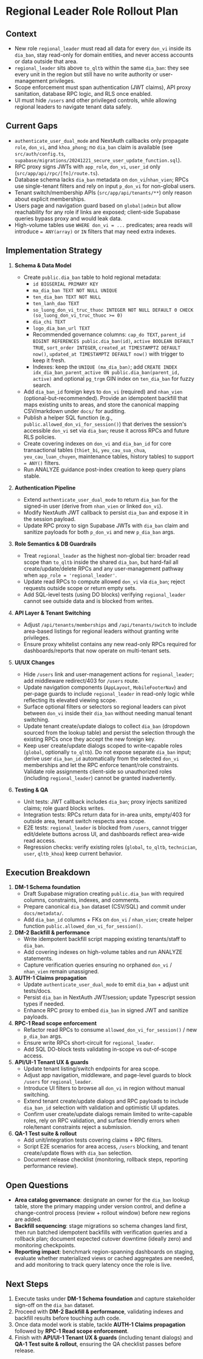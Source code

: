 # Regional Leader Role Rollout Plan

## Context
- New role `regional_leader` must read all data for every `don_vi` inside its `dia_ban`, stay read-only for domain entities, and never access accounts or data outside that area.
- `regional_leader` sits above `to_qltb` within the same `dia_ban`: they see every unit in the region but still have no write authority or user-management privileges.
- Scope enforcement must span authentication (JWT claims), API proxy sanitation, database RPC logic, and RLS once enabled.
- UI must hide `/users` and other privileged controls, while allowing regional leaders to navigate tenant data safely.

## Current Gaps
- `authenticate_user_dual_mode` and NextAuth callbacks only propagate `role`, `don_vi`, and `khoa_phong`; no `dia_ban` claim is available (see `src/auth/config.ts`, `supabase/migrations/20241221_secure_user_update_function.sql`).
- RPC proxy signs JWTs with `app_role`, `don_vi`, `user_id` only (`src/app/api/rpc/[fn]/route.ts`).
- Database schema lacks `dia_ban` metadata on `don_vi`/`nhan_vien`; RPCs use single-tenant filters and rely on input `p_don_vi` for non-global users.
- Tenant switch/membership APIs (`src/app/api/tenants/**`) only reason about explicit memberships.
- Users page and navigation guard based on `global|admin` but allow reachability for any role if links are exposed; client-side Supabase queries bypass proxy and would leak data.
- High-volume tables use `WHERE don_vi = ...` predicates; area reads will introduce `= ANY(array)` or `IN` filters that may need extra indexes.

## Implementation Strategy
1. **Schema & Data Model**
   - Create `public.dia_ban` table to hold regional metadata:
     - `id BIGSERIAL PRIMARY KEY`
     - `ma_dia_ban TEXT NOT NULL UNIQUE`
     - `ten_dia_ban TEXT NOT NULL`
     - `ten_lanh_dao TEXT`
     - `so_luong_don_vi_truc_thuoc INTEGER NOT NULL DEFAULT 0 CHECK (so_luong_don_vi_truc_thuoc >= 0)`
     - `dia_chi TEXT`
     - `logo_dia_ban_url TEXT`
     - Recommended governance columns: `cap_do TEXT`, `parent_id BIGINT REFERENCES public.dia_ban(id)`, `active BOOLEAN DEFAULT TRUE`, `sort_order INTEGER`, `created_at TIMESTAMPTZ DEFAULT now()`, `updated_at TIMESTAMPTZ DEFAULT now()` with trigger to keep it fresh.
     - Indexes: keep the `UNIQUE (ma_dia_ban)`; add `CREATE INDEX idx_dia_ban_parent_active ON public.dia_ban(parent_id, active)` and optional `pg_trgm` GIN index on `ten_dia_ban` for fuzzy search.
   - Add `dia_ban_id` foreign keys to `don_vi` (required) and `nhan_vien` (optional-but-recommended). Provide an idempotent backfill that maps existing units to areas, and store the canonical mapping CSV/markdown under `docs/` for auditing.
   - Publish a helper SQL function (e.g., `public.allowed_don_vi_for_session()`) that derives the session's accessible `don_vi` set via `dia_ban`; reuse it across RPCs and future RLS policies.
   - Create covering indexes on `don_vi` and `dia_ban_id` for core transactional tables (`thiet_bi`, `yeu_cau_sua_chua`, `yeu_cau_luan_chuyen`, maintenance tables, history tables) to support `= ANY()` filters.
   - Run ANALYZE guidance post-index creation to keep query plans stable.

2. **Authentication Pipeline**
   - Extend `authenticate_user_dual_mode` to return `dia_ban` for the signed-in user (derive from `nhan_vien` or linked `don_vi`).
   - Modify NextAuth JWT callback to persist `dia_ban` and expose it in the session payload.
   - Update RPC proxy to sign Supabase JWTs with `dia_ban` claim and sanitize payloads for both `p_don_vi` and new `p_dia_ban` args.

3. **Role Semantics & DB Guardrails**
   - Treat `regional_leader` as the highest non-global tier: broader read scope than `to_qltb` inside the shared `dia_ban`, but hard-fail all create/update/delete RPCs and any user-management pathway when `app_role = 'regional_leader'`.
   - Update read RPCs to compute allowed `don_vi` via `dia_ban`; reject requests outside scope or return empty sets.
   - Add SQL-level tests (using DO blocks) verifying `regional_leader` cannot see outside data and is blocked from writes.

4. **API Layer & Tenant Switching**
   - Adjust `/api/tenants/memberships` and `/api/tenants/switch` to include area-based listings for regional leaders without granting write privileges.
   - Ensure proxy whitelist contains any new read-only RPCs required for dashboards/reports that now operate on multi-tenant sets.

5. **UI/UX Changes**
   - Hide `/users` link and user-management actions for `regional_leader`; add middleware redirect/403 for `/users` route.
   - Update navigation components (`AppLayout`, `MobileFooterNav`) and per-page guards to include `regional_leader` in read-only logic while reflecting its elevated viewing scope.
   - Surface optional filters or selectors so regional leaders can pivot between `don_vi` inside their `dia_ban` without needing manual tenant switching.
   - Update tenant create/update dialogs to collect `dia_ban` (dropdown sourced from the lookup table) and persist the selection through the existing RPCs once they accept the new foreign key.
   - Keep user create/update dialogs scoped to write-capable roles (`global`, optionally `to_qltb`). Do not expose separate `dia_ban` input; derive user `dia_ban_id` automatically from the selected `don_vi` memberships and let the RPC enforce tenant/role constraints. Validate role assignments client-side so unauthorized roles (including `regional_leader`) cannot be granted inadvertently.

6. **Testing & QA**
   - Unit tests: JWT callback includes `dia_ban`; proxy injects sanitized claims; role guard blocks writes.
   - Integration tests: RPCs return data for in-area units, empty/403 for outside area, tenant switch respects area scope.
   - E2E tests: `regional_leader` is blocked from `/users`, cannot trigger edit/delete buttons across UI, and dashboards reflect area-wide read access.
   - Regression checks: verify existing roles (`global`, `to_qltb`, `technician`, `user`, `qltb_khoa`) keep current behavior.

## Execution Breakdown
1. **DM-1 Schema foundation**
   - Draft Supabase migration creating `public.dia_ban` with required columns, constraints, indexes, and comments.
   - Prepare canonical `dia_ban` dataset (CSV/SQL) and commit under `docs/metadata/`.
   - Add `dia_ban_id` columns + FKs on `don_vi` / `nhan_vien`; create helper function `public.allowed_don_vi_for_session()`.
2. **DM-2 Backfill & performance**
   - Write idempotent backfill script mapping existing tenants/staff to `dia_ban`.
   - Add covering indexes on high-volume tables and run ANALYZE statements.
   - Capture verification queries ensuring no orphaned `don_vi` / `nhan_vien` remain unassigned.
3. **AUTH-1 Claims propagation**
   - Update `authenticate_user_dual_mode` to emit `dia_ban` + adjust unit tests/docs.
   - Persist `dia_ban` in NextAuth JWT/session; update Typescript session types if needed.
   - Enhance RPC proxy to embed `dia_ban` in signed JWT and sanitize payloads.
4. **RPC-1 Read scope enforcement**
   - Refactor read RPCs to consume `allowed_don_vi_for_session()` / new `p_dia_ban` args.
   - Ensure write RPCs short-circuit for `regional_leader`.
   - Add SQL DO-block tests validating in-scope vs out-of-scope access.
5. **API/UI-1 Tenant UX & guards**
   - Update tenant listing/switch endpoints for area scope.
   - Adjust app navigation, middleware, and page-level guards to block `/users` for `regional_leader`.
   - Introduce UI filters to browse all `don_vi` in region without manual switching.
   - Extend tenant create/update dialogs and RPC payloads to include `dia_ban_id` selection with validation and optimistic UI updates.
   - Confirm user create/update dialogs remain limited to write-capable roles, rely on RPC validation, and surface friendly errors when role/tenant constraints reject a submission.
6. **QA-1 Test suite & rollout**
   - Add unit/integration tests covering claims + RPC filters.
   - Script E2E scenarios for area access, `/users` blocking, and tenant create/update flows with `dia_ban` selection.
   - Document release checklist (monitoring, rollback steps, reporting performance review).

## Open Questions
- **Area catalog governance**: designate an owner for the `dia_ban` lookup table, store the primary mapping under version control, and define a change-control process (review + rollout window) before new regions are added.
- **Backfill sequencing**: stage migrations so schema changes land first, then run batched idempotent backfills with verification queries and a rollback plan; document expected cutover downtime (ideally zero) and monitoring checkpoints.
- **Reporting impact**: benchmark region-spanning dashboards on staging, evaluate whether materialized views or cached aggregates are needed, and add monitoring to track query latency once the role is live.

## Next Steps
1. Execute tasks under **DM-1 Schema foundation** and capture stakeholder sign-off on the `dia_ban` dataset.
2. Proceed with **DM-2 Backfill & performance**, validating indexes and backfill results before touching auth code.
3. Once data model work is stable, tackle **AUTH-1 Claims propagation** followed by **RPC-1 Read scope enforcement**.
4. Finish with **API/UI-1 Tenant UX & guards** (including tenant dialogs) and **QA-1 Test suite & rollout**, ensuring the QA checklist passes before release.
